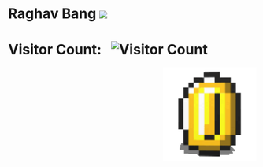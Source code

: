 <!--
**Raghav888/Raghav888** is a ✨ _special_ ✨ repository because its `README.md` (this file) appears on your GitHub profile.

Here are some ideas to get you started:

- 🔭 I’m currently working on ...
- 🌱 I’m currently learning ...
- 👯 I’m looking to collaborate on ...
- 🤔 I’m looking for help with ...
- 💬 Ask me about ...
- 📫 How to reach me: ...
- 😄 Pronouns: ...
- ⚡ Fun fact: ...
-->

# Raghav Bang&nbsp;<img src="https://tenor.com/view/sybo-games-sybo-yutani-imessage-animated-stickers-gif-14426438" width="30px">

# Visitor Count: &nbsp; ![Visitor Count](https://profile-counter.glitch.me/{Raghav888}/count.svg)


<img align="right" alt="PC GIF" src="assets/coin.gif" width="190" />
